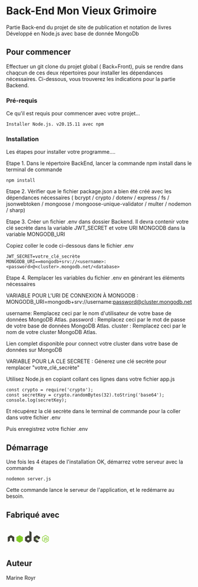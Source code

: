 # Back-End Mon Vieux Grimoire

Partie Back-end du projet de site de publication et notation de livres 
Développé en Node.js avec base de donnée MongoDb

## Pour commencer

Effectuer un git clone du projet global ( Back+Front), puis se rendre dans chaqcun de ces deux répertoires pour installer les dépendances nécessaires.
Ci-dessous, vous trouverez les indications pour la partie Backend.

### Pré-requis

Ce qu'il est requis pour commencer avec votre projet...

```
Installer Node.js. v20.15.11 avec npm 
```


### Installation

Les étapes pour installer votre programme....

Etape 1. Dans le répertoire BackEnd, lancer la commande npm install dans le terminal de commande 

```
npm install
```

Etape 2. Vérifier que le fichier package.json a bien été créé avec les dépendances nécessaires ( bcrypt / crypto / dotenv / express / fs / jsonwebtoken / mongoose / mongoose-unique-validator / multer / nodemon / sharp)



Etape 3. Créer un fichier .env dans dossier Backend.
Il devra contenir votre clé secrète dans la variable JWT_SECRET et votre URI MONGODB dans la variable MONGODB_URI

Copiez coller le code ci-dessous dans le fichier .env

```
JWT_SECRET=votre_clé_secrète
MONGODB_URI==mongodb+srv://<username>:<password>@<cluster>.mongodb.net/<database>
```

Etape 4. Remplacer les variables du fichier .env en générant les éléments nécessaires 

VARIABLE POUR L'URI DE CONNEXION À MONGODB :
MONGODB_URI=mongodb+srv://username:password@cluster.mongodb.net

username: Remplacez ceci par le nom d'utilisateur de votre base de données MongoDB Atlas.
password : Remplacez ceci par le mot de passe de votre base de données MongoDB Atlas.
cluster : Remplacez ceci par le nom de votre cluster MongoDB Atlas.

Lien complet disponible pour connect votre cluster dans votre base de données sur MongoDB

VARIABLE POUR LA CLE SECRETE :
Génerez une clé secrète pour remplacer "votre_clé_secrète"

Utilisez Node.js en copiant collant ces lignes dans votre fichier app.js

```
const crypto = require('crypto');
const secretKey = crypto.randomBytes(32).toString('base64');
console.log(secretKey);
```
Et récupérez la clé secrète dans le terminal de commande pour la coller dans votre fichier .env


Puis enregistrez votre fichier .env

## Démarrage

Une fois les 4 étapes de l'installation OK, démarrez votre serveur avec la commande 
```
nodemon server.js
```

Cette commande lance le serveur de l'application, et le redémarre au besoin.

## Fabriqué avec

<svg xmlns="http://www.w3.org/2000/svg" width="120" height="60" preserveAspectRatio="xMidYMid"><g transform="matrix(.217946 0 0 .217946 4.120542 14.085548)"><path d="M471.05 51.6c-1.245 0-2.455.257-3.526.863l-33.888 19.57c-2.193 1.263-3.526 3.65-3.526 6.188v39.07c0 2.537 1.333 4.92 3.526 6.187l8.85 5.1c4.3 2.12 5.886 2.086 7.843 2.086 6.366 0 10-3.863 10-10.577V81.542c0-.545-.472-.935-1.007-.935h-4.245c-.544 0-1.007.4-1.007.935v38.565c0 2.976-3.1 5.97-8.13 3.454l-9.2-5.396c-.325-.177-.576-.5-.576-.863v-39.07c0-.37.248-.748.576-.935l33.817-19.5c.317-.182.694-.182 1.007 0l33.817 19.5c.322.193.576.553.576.935v39.07c0 .373-.187.755-.504.935l-33.888 19.5c-.3.173-.7.173-1.007 0l-8.706-5.18c-.26-.152-.613-.14-.863 0-2.403 1.362-2.855 1.52-5.108 2.302-.555.193-1.4.494.288 1.44l11.368 6.7c1.082.626 2.288.935 3.526.935 1.255 0 2.443-.3 3.526-.935l33.888-19.5c2.193-1.276 3.526-3.65 3.526-6.187v-39.07c0-2.538-1.333-4.92-3.526-6.188l-33.888-19.57c-1.062-.606-2.28-.863-3.526-.863zm9.066 27.918c-9.65 0-15.397 4.107-15.397 10.936 0 7.4 5.704 9.444 14.966 10.36 11.08 1.085 11.944 2.712 11.944 4.893 0 3.783-3.016 5.396-10.145 5.396-8.956 0-10.925-2.236-11.584-6.7-.078-.478-.446-.863-.935-.863h-4.4a1.03 1.03 0 0 0-1.007 1.007c0 5.703 3.102 12.447 17.916 12.447 10.723 0 16.908-4.2 16.908-11.584 0-7.3-4.996-9.273-15.397-10.65-10.5-1.4-11.512-2.07-11.512-4.533 0-2.032.85-4.75 8.634-4.75 6.953 0 9.523 1.5 10.577 6.188.092.44.48.8.935.8h4.4c.27 0 .532-.166.72-.36.184-.207.314-.44.288-.72-.68-8.074-6.064-11.872-16.908-11.872z" fill="#83cd29"/><path d="M271.82.383a2.18 2.18 0 0 0-1.079.288 2.18 2.18 0 0 0-1.079 1.871v55.042c0 .54-.252 1.024-.72 1.295a1.5 1.5 0 0 1-1.511 0l-8.994-5.18a4.31 4.31 0 0 0-4.317 0L218.218 74.42c-1.342.774-2.16 2.264-2.16 3.813v41.443a4.31 4.31 0 0 0 2.159 3.741l35.903 20.722a4.3 4.3 0 0 0 4.317 0l35.903-20.722a4.31 4.31 0 0 0 2.159-3.741V16.356c0-1.572-.858-3.047-2.23-3.813L272.9.598c-.336-.187-.708-.22-1.08-.216zM40.86 52.115c-.685.028-1.328.147-1.943.504L3.015 73.34a4.3 4.3 0 0 0-2.158 3.741L.93 132.7c0 .774.4 1.492 1.08 1.87.667.4 1.494.4 2.158 0l21.297-12.232c1.35-.8 2.23-2.196 2.23-3.74V92.623c0-1.55.815-2.97 2.16-3.74l9.066-5.252a4.25 4.25 0 0 1 2.158-.576 4.24 4.24 0 0 1 2.159.576L52.3 88.88c1.343.77 2.158 2.192 2.158 3.74v25.974c0 1.546.9 2.95 2.23 3.74l21.297 12.232c.67.4 1.495.4 2.158 0 .66-.38 1.08-1.097 1.08-1.87l.072-55.617a4.28 4.28 0 0 0-2.158-3.741L43.235 52.618c-.607-.356-1.253-.476-1.943-.504h-.43zm322.624.504a4.29 4.29 0 0 0-2.159.576l-35.903 20.722c-1.34.775-2.16 2.192-2.16 3.74V119.1c0 1.558.878 2.97 2.23 3.74l35.615 20.3c1.315.75 2.92.807 4.245.07l21.585-12.016c.685-.38 1.148-1.09 1.15-1.87s-.403-1.482-1.08-1.87l-36.12-20.722c-.676-.386-1.15-1.167-1.15-1.943V91.83c0-.774.48-1.484 1.15-1.87l11.224-6.476c.668-.386 1.488-.386 2.16 0L375.5 89.96a2.15 2.15 0 0 1 1.079 1.87v10.217a2.15 2.15 0 0 0 1.079 1.87c.673.388 1.488.39 2.16 0L401.33 91.4c1.335-.776 2.16-2.197 2.16-3.74v-10a4.32 4.32 0 0 0-2.159-3.741l-35.687-20.722a4.28 4.28 0 0 0-2.159-.576zm-107.35 30.94a1.21 1.21 0 0 1 .576.143l12.303 7.123c.334.193.576.55.576.935v14.246c0 .387-.24.743-.576.935l-12.303 7.123c-.335.19-.744.19-1.08 0l-12.303-7.123c-.335-.193-.576-.55-.576-.935V91.758c0-.386.242-.74.576-.935l12.303-7.122c.168-.097.316-.143.504-.143v-.001z" fill="#404137"/><path d="M148.714 52.402a4.31 4.31 0 0 0-2.16.576l-35.903 20.65c-1.342.774-2.158 2.265-2.158 3.813v41.443a4.3 4.3 0 0 0 2.158 3.74l35.903 20.722a4.3 4.3 0 0 0 4.317 0l35.903-20.722a4.31 4.31 0 0 0 2.159-3.741V77.44c0-1.55-.816-3.04-2.16-3.813l-35.903-20.65a4.27 4.27 0 0 0-2.16-.576zm214.7 36.983c-.143 0-.302 0-.432.07l-6.907 4.03a.84.84 0 0 0-.432.719v7.915c0 .298.173.57.432.72l6.907 3.957a.75.75 0 0 0 .79 0l6.907-3.957c.256-.147.432-.422.432-.72v-7.915c0-.298-.175-.57-.432-.72l-6.907-4.03c-.128-.076-.216-.07-.36-.07z" fill="#83cd29"/></g></svg>


## Auteur

Marine Royr


